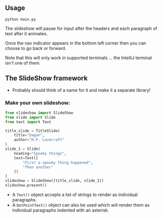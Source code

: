 ## Usage

```
python main.py
```

The slideshow will pause for input after the headers and each paragraph of text after it animates.

Once the nav indicator appears in the bottom left corner then you can choose to go back or forward.

Note that this will only work in supported terminals ... the IntelliJ terminal isn't one of them.


## The SlideShow framework

* Probably should think of a name for it and make it a separate library!

### Make your own slideshow: 

```python
from slideshow import SlideShow
from slide import Slide
from text import Text

title_slide = TitleSlide(
    title="Dagon",
    author="H.P. Lovecraft"
)
slide_1 = Slide(
    heading="Spooky things",
    text=Text([
        "First a spooky thing happened",
        "Then another"
    ])
)
slideshow = SlideShow([title_slide, slide_1])
slideshow.present()
```

* A `Text()` object accepts a list of strings to render as individual paragraphs.
* A `DotPointText()` object can also be used which will render them as individual paragraphs indented with an asterisk.